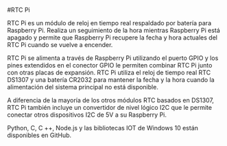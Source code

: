 <!--
---
name: RTC Pi
class: board
type: rtc
formfactor: pHAT
manufacturer: AB Electronics UK
description: Real-Time Clock Module for the Raspberry Pi
url: https://www.abelectronics.co.uk/p/70/rtc-pi
github: https://github.com/abelectronicsuk
schematic: https://www.abelectronics.co.uk/docs/pdf/schematic-rtcpi-v3.pdf
buy: https://www.abelectronics.co.uk/p/70/rtc-pi
image: 'ab-rtc-pi.png'
pincount: 40
eeprom: no
power:
  '1':
  '2':
ground:
  '6':
  '9':
  '14':
  '20':
  '25':
  '30':
  '34':
  '39':
pin:
  '3':
    mode: i2c
  '5':
    mode: i2c
i2c:
  '0x68':
    name: DS1307
    device: DS1307
-->
#RTC Pi

RTC Pi es un módulo de reloj en tiempo real respaldado por batería para Raspberry Pi. Realiza un seguimiento de la hora mientras Raspberry Pi está apagado y permite que Raspberry Pi recupere la fecha y hora actuales del RTC Pi cuando se vuelve a encender.

RTC Pi se alimenta a través de Raspberry Pi utilizando el puerto GPIO y los pines extendidos en el conector GPIO le permiten combinar RTC Pi junto con otras placas de expansión. RTC Pi utiliza el reloj de tiempo real RTC DS1307 y una batería CR2032 para mantener la fecha y la hora cuando la alimentación del sistema principal no está disponible.

A diferencia de la mayoría de los otros módulos RTC basados en DS1307, RTC Pi también incluye un convertidor de nivel lógico I2C que le permite conectar otros dispositivos I2C de 5V a su Raspberry Pi.

Python, C, C ++, Node.js y las bibliotecas IOT de Windows 10 están disponibles en GitHub.
